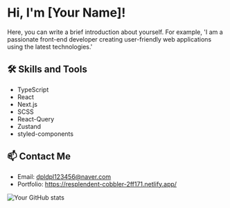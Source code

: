 # Hi, I'm [Your Name]!

Here, you can write a brief introduction about yourself. For example, 'I am a passionate front-end developer creating user-friendly web applications using the latest technologies.'

## 🛠 Skills and Tools
- TypeScript
- React
- Next.js
- SCSS
- React-Query
- Zustand
- styled-components


## 📫 Contact Me
- Email: dpldpl123456@naver.com
- Portfolio: https://resplendent-cobbler-2ff171.netlify.app/




![Your GitHub stats](https://github-readme-stats.vercel.app/api?username=Devinix00&show_icons=true)

